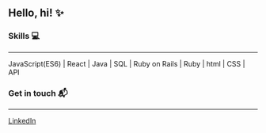 ## Hello, hi! :sparkles:

### Skills :computer:
---

JavaScript(ES6) | React | Java | SQL | Ruby on Rails | Ruby | html | CSS | API

### Get in touch :mailbox_with_mail:
---

[LinkedIn](www.linkedin.com/in/alexandraricardel)


